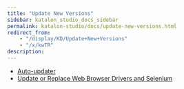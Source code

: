 ```yaml
---
title: "Update New Versions" 
sidebar: katalon_studio_docs_sidebar
permalink: katalon-studio/docs/update-new-versions.html 
redirect_from:
    - "/display/KD/Update+New+Versions"
    - "/x/kwTR"
description: 
---
```

*   [Auto-updater](/display/KD/Auto-updater)
*   [Update or Replace Web Browser Drivers and Selenium](/display/KD/Update+or+Replace+Web+Browser+Drivers+and+Selenium)